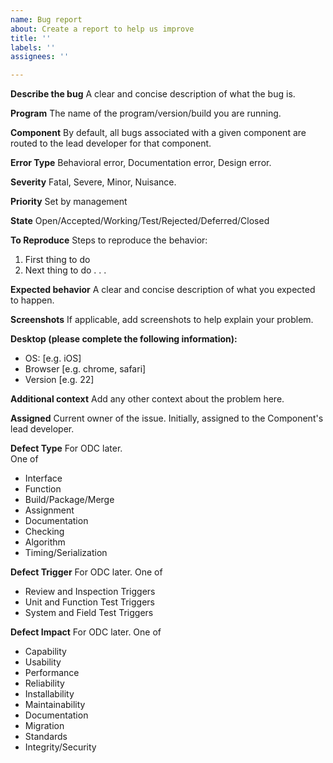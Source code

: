 ```yaml
---
name: Bug report
about: Create a report to help us improve
title: ''
labels: ''
assignees: ''

---
```


**Describe the bug**
A clear and concise description of what the bug is.

**Program**
The name of the program/version/build you are running.

**Component**
By default, all bugs associated with a given component are routed to the lead developer for that component.

**Error Type**
Behavioral error, Documentation error, Design error. 

**Severity**
Fatal, Severe, Minor, Nuisance.

**Priority**
Set by management

**State**
Open/Accepted/Working/Test/Rejected/Deferred/Closed

**To Reproduce**
Steps to reproduce the behavior:
1. First thing to do
1. Next thing to do
.
.
. 

**Expected behavior**
A clear and concise description of what you expected to happen.

**Screenshots**
If applicable, add screenshots to help explain your problem.

**Desktop (please complete the following information):**
 - OS: [e.g. iOS]
 - Browser [e.g. chrome, safari]
 - Version [e.g. 22]

**Additional context**
Add any other context about the problem here.

**Assigned**
Current owner of the issue.  Initially, assigned to the Component's lead developer.

**Defect Type**
For ODC later.  
One of
* Interface
* Function
* Build/Package/Merge
* Assignment
* Documentation
* Checking
* Algorithm
* Timing/Serialization

**Defect Trigger**
For ODC later.
One of
* Review and Inspection Triggers
* Unit and Function Test Triggers
* System and Field Test Triggers

**Defect Impact**
For ODC later.
One of
* Capability
* Usability
* Performance
* Reliability
* Installability
* Maintainability
* Documentation
* Migration
* Standards
* Integrity/Security

